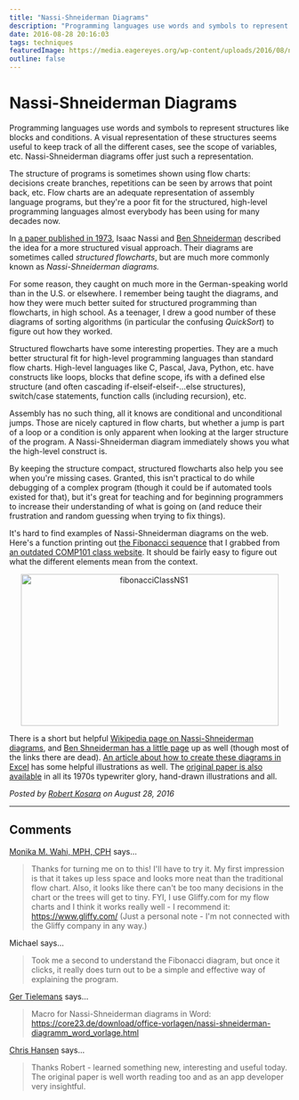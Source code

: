 ```yaml
---
title: "Nassi-Shneiderman Diagrams"
description: "Programming languages use words and symbols to represent structures like blocks and conditions. A visual representation of these structures seems useful to keep track of all the different cases, see the scope of variables, etc. Nassi-Shneiderman diagrams offer just such a representation."
date: 2016-08-28 20:16:03
tags: techniques
featuredImage: https://media.eagereyes.org/wp-content/uploads/2016/08/nassi-shneiderman-diagram.jpg
outline: false
---
```


# Nassi-Shneiderman Diagrams

Programming languages use words and symbols to represent structures like blocks and conditions. A visual representation of these structures seems useful to keep track of all the different cases, see the scope of variables, etc. Nassi-Shneiderman diagrams offer just such a representation.

The structure of programs is sometimes shown using flow charts: decisions create branches, repetitions can be seen by arrows that point back, etc. Flow charts are an adequate representation of assembly language programs, but they're a poor fit for the structured, high-level programming languages almost everybody has been using for many decades now.

In <a href="http://www.cs.umd.edu/hcil/members/bshneiderman/nsd/1973.pdf">a paper published in 1973</a>, Isaac Nassi and <a href="https://eagereyes.org/influences/ben-shneiderman">Ben Shneiderman</a> described the idea for a more structured visual approach. Their diagrams are sometimes called <em>structured flowcharts</em>, but are much more commonly known as <em>Nassi-Shneiderman diagrams.</em>

For some reason, they caught on much more in the German-speaking world than in the U.S. or elsewhere. I remember being taught the diagrams, and how they were much better suited for structured programming than flowcharts, in high school. As a teenager, I drew a good number of these diagrams of sorting algorithms (in particular the confusing <em>QuickSort</em>) to figure out how they worked.

Structured flowcharts have some interesting properties. They are a much better structural fit for high-level programming languages than standard flow charts. High-level languages like C, Pascal, Java, Python, etc. have constructs like loops, blocks that define scope, ifs with a defined else structure (and often cascading if-elseif-elseif-…else structures), switch/case statements, function calls (including recursion), etc.

Assembly has no such thing, all it knows are conditional and unconditional jumps. Those are nicely captured in flow charts, but whether a jump is part of a loop or a condition is only apparent when looking at the larger structure of the program. A Nassi-Shneiderman diagram immediately shows you what the high-level construct is.

By keeping the structure compact, structured flowcharts also help you see when you're missing cases. Granted, this isn't practical to do while debugging of a complex program (though it could be if automated tools existed for that), but it's great for teaching and for beginning programmers to increase their understanding of what is going on (and reduce their frustration and random guessing when trying to fix things).

It's hard to find examples of Nassi-Shneiderman diagrams on the web. Here's a function printing out <a href="https://en.wikipedia.org/wiki/Fibonacci_number">the Fibonacci sequence</a> that I grabbed from <a href="http://cgi.csc.liv.ac.uk/~frans/OldLectures/COMP101/week8/dowhileLoops.html">an outdated COMP101 class website</a>. It should be fairly easy to figure out what the different elements mean from the context.

<p align="center"><img class="aligncenter size-full wp-image-9491" src="https://media.eagereyes.org/wp-content/uploads/2016/08/fibonacciClassNS1.png" alt="fibonacciClassNS1" width="463" height="272" /></p>

There is a short but helpful <a href="https://en.wikipedia.org/wiki/Nassi–Shneiderman_diagram">Wikipedia page on Nassi-Shneiderman diagrams</a>, and <a href="http://www.cs.umd.edu/hcil/members/bshneiderman/nsd/">Ben Shneiderman has a little page</a> up as well (though most of the links there are dead). <a href="http://www.breezetree.com/articles/nassi-shneiderman-diagram.htm">An article about how to create these diagrams in Excel</a> has some helpful illustrations as well. The <a href="http://www.cs.umd.edu/hcil/members/bshneiderman/nsd/1973.pdf">original paper is also available</a> in all its 1970s typewriter glory, hand-drawn illustrations and all.


_Posted by <a href="/about">Robert Kosara</a> on August 28, 2016_


<aside class="comments">

---
## Comments

<a href="http://www.dethwench.com" rel="nofollow noopener" target="_blank">Monika M. Wahi, MPH, CPH</a> says…
>	Thanks for turning me on to this! I'll have to try it. My first impression is that it takes up less space and looks more neat than the traditional flow chart. Also, it looks like there can't be too many decisions in the chart or the trees will get to tiny. FYI, I use Gliffy.com for my flow charts and I think it works really well - I recommend it:  https://www.gliffy.com/ (Just a personal note - I'm not connected with the Gliffy company in any way.)

Michael says…
>	Took me a second to understand the Fibonacci diagram, but once it clicks, it really does turn out to be a simple and effective way of explaining the program.

<a href="https://www.facebook.com/app_scoped_user_id/10154741115092339/" rel="nofollow noopener" target="_blank">Ger Tielemans</a> says…
>	Macro for Nassi-Shneiderman diagrams in Word:
>	https://core23.de/download/office-vorlagen/nassi-shneiderman-diagramm_word_vorlage.html

<a href="http:www.massey.ac.nz" rel="nofollow noopener" target="_blank">Chris Hansen</a> says…
>	Thanks Robert - learned something new, interesting and useful today. The original paper is well worth reading too and as an app developer very insightful.

</aside>

